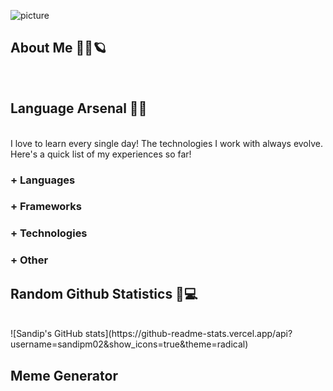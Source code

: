 ![picture](https://i.imgur.com/jGGNj7h.png)

## About Me 👱‍♂️🪐
<br>

## Language Arsenal 🏹🔫
<br>
I love to learn every single day! The technologies I work with always evolve. Here's a quick list of my experiences so far!

### + Languages

### + Frameworks

### + Technologies

### + Other


## Random Github Statistics 🎈💻
<br>
![Sandip's GitHub stats](https://github-readme-stats.vercel.app/api?username=sandipm02&show_icons=true&theme=radical)


## Meme Generator
<br>



<!--
**sandipm02/sandipm02** is a ✨ _special_ ✨ repository because its `README.md` (this file) appears on your GitHub profile.

Here are some ideas to get you started:

- 🔭 I’m currently working on ...
- 🌱 I’m currently learning ...
- 👯 I’m looking to collaborate on ...
- 🤔 I’m looking for help with ...
- 💬 Ask me about ...
- 📫 How to reach me: ...
- 😄 Pronouns: ...
- ⚡ Fun fact: ...
-->

